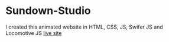 # Sundown-Studio
I created this animated website in HTML, CSS, JS, Swifer JS and Locomotive JS
[live site](https://saifullah72437.github.io/Sundown-Studio/)
